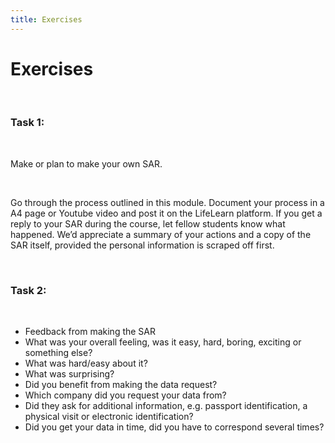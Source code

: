 ```yaml
---
title: Exercises
---
```

# Exercises

&nbsp;

### Task 1:
&nbsp;

Make or plan to make your own SAR.

&nbsp;

Go through the process outlined in this module. Document your process in a A4 page or Youtube video and post it on the LifeLearn platform. If you get a reply to your SAR during the course, let fellow students know what happened. We’d appreciate a summary of your actions and a copy of the SAR itself, provided the personal information is scraped off first.

&nbsp;
&nbsp;

### Task 2:
&nbsp;

- Feedback from making the SAR
- What was your overall feeling, was it easy, hard, boring, exciting or something else?
- What was hard/easy about it?
- What was surprising?
- Did you benefit from making the data request?
- Which company did you request your data from?
- Did they ask for additional information, e.g. passport identification, a physical visit or electronic identification?
- Did you get your data in time, did you have to correspond several times?
